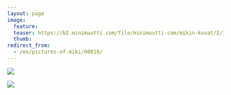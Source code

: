 ```yaml
---
layout: page
image:
  feature:
  teaser: https://b2.minimuutti.com/file/minimuutti-com/mikin-kuvat/2/IMG12097-245px.jpg
  thumb:
redirect_from:
  - /en/pictures-of-miki/00010/
---
```


[![](https://b2.minimuutti.com/file/minimuutti-com/mikin-kuvat/2/IMG12096-800px.jpg)](https://dl.dropboxusercontent.com/sh/ea1wtnz7z734o12/AADwQ-_9Gtrj_zGrkW97rLDXa/mikin-kuvat/2/IMG12096.jpg)

[![](https://b2.minimuutti.com/file/minimuutti-com/mikin-kuvat/2/IMG12097-800px.jpg)](https://dl.dropboxusercontent.com/sh/ea1wtnz7z734o12/AADC1trIuuhAP3csk04-uHm0a/mikin-kuvat/2/IMG12097.jpg)
